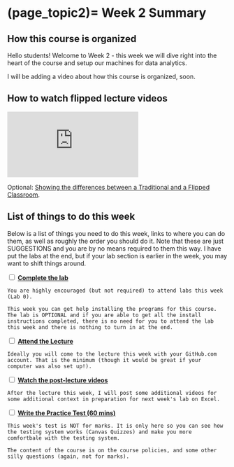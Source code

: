 (page_topic2)=
Week 2 Summary
=======================

## How this course is organized

Hello students! Welcome to Week 2 - this week we will dive right into the heart of the course and setup our machines for data analytics.

I will be adding a video about how this course is organized, soon.

<!-- <div class="container youtube">
<iframe class="responsive-iframe" src="https://www.youtube.com/embed/_G7FybZQ5zE" frameborder="0" allow="accelerometer; autoplay="0"; encrypted-media; gyroscope; picture-in-picture" allowfullscreen></iframe>
</div> -->

## How to watch flipped lecture videos

<div class="container youtube">
<iframe class="responsive-iframe" src="https://www.youtube-nocookie.com/embed/PPc8nY6Tcns" frameborder="0" allow="accelerometer; autoplay="0"; encrypted-media; gyroscope; picture-in-picture" allowfullscreen></iframe>
</div>

Optional: [Showing the differences between a Traditional and a Flipped Classroom](https://www.youtube.com/watch?v=yzMFdDT6FSA).

## List of things to do this week

Below is a list of things you need to do this week, links to where you can do them, as well as roughly the order you should do it.
Note that these are just SUGGESTIONS and you are by no means required to them this way. 
I have put the labs at the end, but if your lab section is earlier in the week, you may want to shift things around.

<label><input type="checkbox" id="week02_task1" class="box"> [**Complete the lab**](./lab.md) </input></label>

```{tip}
You are highly encouraged (but not required) to attend labs this week (Lab 0). 

This week you can get help installing the programs for this course. The lab is OPTIONAL and if you are able to get all the install instructions completed, there is no need for you to attend the lab this week and there is nothing to turn in at the end.
```
<label><input type="checkbox" id="week02_task1" class="box"> [**Attend the Lecture**](./lab.md) </input></label>

```{tip}
Ideally you will come to the lecture this week with your GitHub.com account. That is the minimum (though it would be great if your computer was also set up!).
```

<label><input type="checkbox" id="week02_task2" class="box"> [**Watch the post-lecture videos**](./videos.md) </input></label>

```{tip}
After the lecture this week, I will post some additional videos for some additional context in preparation for next week's lab on Excel.
```

<label><input type="checkbox" id="week02_task3" class="box"> [**Write the Practice Test (60 mins)**](./test.md) </input></label>

```{tip}
This week's test is NOT for marks. It is only here so you can see how the testing system works (Canvas Quizzes) and make you more comfortbale with the testing system. 

The content of the course is on the course policies, and some other silly questions (again, not for marks).
```
